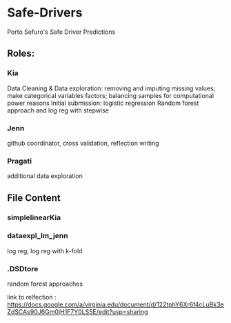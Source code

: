 # Safe-Drivers
Porto Sefuro's Safe Driver Predictions

## Roles:
### Kia
Data Cleaning & Data exploration: removing and imputing missing values; make categorical variables factors; balancing samples for computational power reasons
Initial submission: logistic regression
Random forest approach and log reg with stepwise
### Jenn 
github coordinator, cross validation, reflection writing
### Pragati 
additional data exploration

## File Content
### simplelinearKia


### dataexpl_lm_jenn
log reg, log reg with k-fold

### .DSDtore
random forest approaches

link to relfection : https://docs.google.com/a/virginia.edu/document/d/122tphY6Xr6f4cLuBk3eZdSCAs90J6Gm0jH1F7Y0LS5E/edit?usp=sharing 
